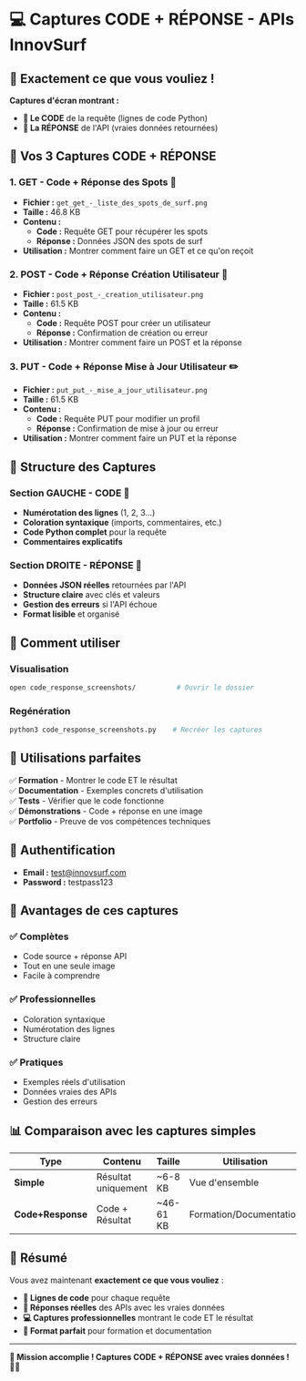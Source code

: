 # 💻 Captures CODE + RÉPONSE - APIs InnovSurf

## 🎯 Exactement ce que vous vouliez !

**Captures d'écran montrant :**
- **📝 Le CODE** de la requête (lignes de code Python)
- **📡 La RÉPONSE** de l'API (vraies données retournées)

## 📁 Vos 3 Captures CODE + RÉPONSE

### 1. **GET** - Code + Réponse des Spots 🌊
- **Fichier :** `get_get_-_liste_des_spots_de_surf.png`
- **Taille :** 46.8 KB
- **Contenu :**
  - **Code :** Requête GET pour récupérer les spots
  - **Réponse :** Données JSON des spots de surf
- **Utilisation :** Montrer comment faire un GET et ce qu'on reçoit

### 2. **POST** - Code + Réponse Création Utilisateur 👤
- **Fichier :** `post_post_-_creation_utilisateur.png`
- **Taille :** 61.5 KB
- **Contenu :**
  - **Code :** Requête POST pour créer un utilisateur
  - **Réponse :** Confirmation de création ou erreur
- **Utilisation :** Montrer comment faire un POST et la réponse

### 3. **PUT** - Code + Réponse Mise à Jour Utilisateur ✏️
- **Fichier :** `put_put_-_mise_a_jour_utilisateur.png`
- **Taille :** 61.5 KB
- **Contenu :**
  - **Code :** Requête PUT pour modifier un profil
  - **Réponse :** Confirmation de mise à jour ou erreur
- **Utilisation :** Montrer comment faire un PUT et la réponse

## 🎨 Structure des Captures

### **Section GAUCHE - CODE** 📝
- **Numérotation des lignes** (1, 2, 3...)
- **Coloration syntaxique** (imports, commentaires, etc.)
- **Code Python complet** pour la requête
- **Commentaires explicatifs**

### **Section DROITE - RÉPONSE** 📡
- **Données JSON réelles** retournées par l'API
- **Structure claire** avec clés et valeurs
- **Gestion des erreurs** si l'API échoue
- **Format lisible** et organisé

## 🚀 Comment utiliser

### **Visualisation**
```bash
open code_response_screenshots/          # Ouvrir le dossier
```

### **Regénération**
```bash
python3 code_response_screenshots.py    # Recréer les captures
```

## 📱 Utilisations parfaites

✅ **Formation** - Montrer le code ET le résultat  
✅ **Documentation** - Exemples concrets d'utilisation  
✅ **Tests** - Vérifier que le code fonctionne  
✅ **Démonstrations** - Code + réponse en une image  
✅ **Portfolio** - Preuve de vos compétences techniques  

## 🔑 Authentification

- **Email :** test@innovsurf.com
- **Password :** testpass123

## 🎯 Avantages de ces captures

### **✅ Complètes**
- Code source + réponse API
- Tout en une seule image
- Facile à comprendre

### **✅ Professionnelles**
- Coloration syntaxique
- Numérotation des lignes
- Structure claire

### **✅ Pratiques**
- Exemples réels d'utilisation
- Données vraies des APIs
- Gestion des erreurs

## 📊 Comparaison avec les captures simples

| Type | Contenu | Taille | Utilisation |
|------|---------|---------|-------------|
| **Simple** | Résultat uniquement | ~6-8 KB | Vue d'ensemble |
| **Code+Response** | Code + Résultat | ~46-61 KB | Formation/Documentation |

## 🎉 Résumé

Vous avez maintenant **exactement ce que vous vouliez** :
- **📝 Lignes de code** pour chaque requête
- **📡 Réponses réelles** des APIs avec les vraies données
- **💻 Captures professionnelles** montrant le code ET le résultat
- **🎯 Format parfait** pour formation et documentation

---

**🎉 Mission accomplie ! Captures CODE + RÉPONSE avec vraies données !** 🏄‍♂️
